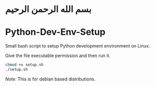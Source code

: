 # بسم الله الرحمن الرحیم
# Python-Dev-Env-Setup

Small bash script to setup Python development environment on Linux.

Give the file executable permission and then run it.

```sh
chmod +x setup.sh
./setup.sh
```

*Note*: This is for debian based distributions.
